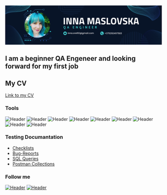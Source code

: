 ![Header](https://github.com/InnaMaslovska/InnaMaslovska/blob/main/InnaMAslovska.png)

## I am a beginner QA Engeneer and looking forward for my first job

## My CV
[Link to my CV](https://chestnut-atmosphere-018.notion.site/Inna-Maslovska-1277586062c742c68959fb29fcac3cbb)

### Tools
![Header](https://img.shields.io/badge/Postman-090909?style=for-the-badge&logo=postman&logoColor=f76935)
![Header](https://img.shields.io/badge/MySQL-090909?style=for-the-badge&logo=mysql&logoColor=00618a)
![Header](https://img.shields.io/badge/CharlesProxy-090909?style=for-the-badge&logo=charlesproxy&logoColor=8cc4d7)
![Header](https://img.shields.io/badge/DevTools-090909?style=for-the-badge&logo=googlechrome&logoColor=2674f2)
![Header](https://img.shields.io/badge/Swagger-090909?style=for-the-badge&logo=swagger&logoColor=7ede2b)
![Header](https://img.shields.io/badge/Github-090909?style=for-the-badge&logo=github&logoColor=8cc4d7)
![Header](https://img.shields.io/badge/Jira-090909?style=for-the-badge&logo=jira&logoColor=136be1)
![Header](https://img.shields.io/badge/DBeaver-090909?style=for-the-badge&logo=DBeaver)
![Header](https://img.shields.io/badge/AndroidStudio-090909?style=for-the-badge&logo=androidstudio&logoColor=3ad07d)

### Testing Documantation
- [Checklists]()
- [Bug-Reports]()
- [SQL Queries]()
- [Postman Collections]()

### Follow me
[![Header](https://img.shields.io/badge/Linkedin-090909?style=for-the-badge&logo=linkedin&logoColor=0073b1)](https://www.linkedin.com/in/inna-maslovska/)
[![Header](https://img.shields.io/badge/Telegram-090909?style=for-the-badge&logo=telegram&logoColor=31a5db)](https://t.me/Inna_Maslovska)